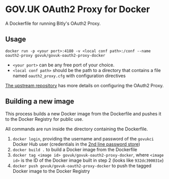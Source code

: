 # GOV.UK OAuth2 Proxy for Docker

A Dockerfile for running Bitly's OAuth2 Proxy.

## Usage

`docker run -p <your port>:4180 -v <local conf path>:/conf --name oauth2-proxy govuk/govuk-oauth2-proxy-docker`

* `<your port>` can be any free port of your choice.
* `<local conf path>` should be the path to a directory that contains a file named `oauth2_proxy.cfg` with configuration directives

[The upstream repository](https://github.com/bitly/oauth2_proxy) has more details on configuring the OAuth2 Proxy.

## Building a new image

This process builds a new Docker image from the Dockerfile and pushes it to the Docker Registry for public use.

All commands are run inside the directory containing the Dockerfile.

1. `docker login`, providing the username and password of the `govukci` Docker Hub user (credentials in the [2nd line password store](https://github.com/alphagov/govuk-secrets/blob/master/pass/2ndline/docker/govukci.gpg))
2. `docker build .` to build a Docker image from the Dockerfile
3. `docker tag <image id> govuk/govuk-oauth2-proxy-docker`, where `<image id>` is the ID of the Docker image built in step 2 (looks like `932dc390031e`)
4. `docker push govuk/govuk-oauth2-proxy-docker` to push the tagged Docker image to the Docker Registry
